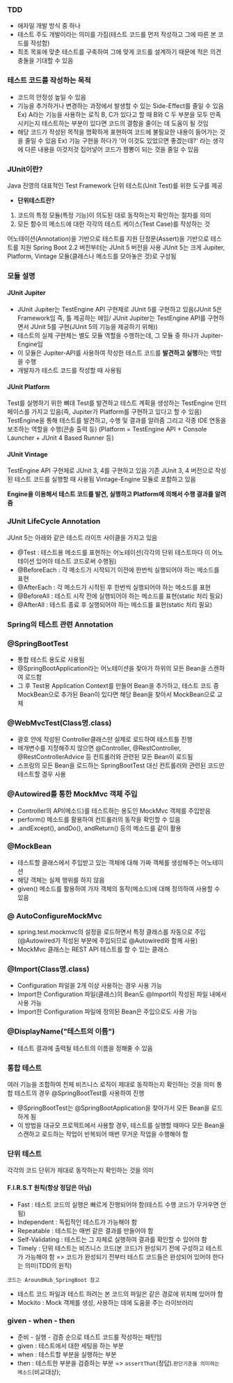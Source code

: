 ### TDD
- 애자일 개발 방식 중 하나
- 테스트 주도 개발이라는 의미를 가짐(테스트 코드를 먼저 작성하고 그에 따른 본 코드를 작성함)
- 최초 목표에 맞춘 테스트를 구축하여 그에 맞게 코드를 설계하기 때문에 적은 의견 충돌을 기대할 수 있음

### 테스트 코드를 작성하는 목적
- 코드의 안정성 높일 수 있음
- 기능을 추가하거나 변경하는 과정에서 발생할 수 있는 Side-Effect를 줄일 수 있음
Ex) A라는 기능을 사용하는 로직 B, C가 있다고 할 때 B와 C 두 부분을 모두 만족시키는지 테스트하는 부분이 있다면 코드의 결함을 줄이는 데 도움이 될 것임
- 해당 코드가 작성된 목적을 명확하게 표현하여 코드에 불필요한 내용이 들어가는 것을 줄일 수 있음
Ex) 기능 구현을 하다가 '어 이것도 있었으면 좋겠는데?' 라는 생각에 다른 내용을 이것저것 집어넣어 코드가 짬뽕이 되는 것을 줄일 수 있음

### JUnit이란?
Java 진영의 대표적인 Test Framework
단위 테스트(Unit Test)를 위한 도구를 제공
- **단위테스트란?**
1. 코드의 특정 모듈(특정 기능)이 의도된 대로 동작하는지 확인하는 절차를 의미
2. 모든 함수의 메소드에 대한 각각의 테스트 케이스(Test Case)를 작성하는 것

어노테이션(Annotation)을 기반으로 테스트를 지원
단정문(Assert)을 기반으로 테스트를 지원
Spring Boot 2.2 버전부터는 JUnit 5 버전을 사용
JUnit 5는 크게 Jupiter, Platform, Vintage 모듈(클래스나 메소드를 모아놓은 것)로 구성됨


### 모듈 설명
#### JUnit Jupiter 
- JUnit Jupiter는 TestEngine API 구현체로 JUnit  5를 구현하고 있음(JUnit 5은 Framework임 즉, 틀 제공하는 애임/ JUnit Jupiter는 TestEngine API를 구현하면서 JUnit 5를 구현(JUnit 5의 기능을 제공하기 위해))
- 테스트의 실제 구현체는 별도 모듈 역할을 수행하는데, 그 모듈 중 하나가 Jupiter-Engine임
- 이 모듈은 Jupiter-API를 사용하여 작성한 테스트 코드를 **발견하고 실행**하는 역할을 수행
- 개발자가 테스트 코드를 작성할 때 사용됨
#### JUnit Platform
Test를 실행하기 위한 뼈대
Test를 발견하고 테스트 계획을 생성하는 TestEngine 인터페이스를 가지고 있음(즉, Jupiter가 Platform를 구현하고 있다고 할 수 있음)
TestEngine을 통해 테스트를 발견하고, 수행 및 결과를 알려줌
그리고 각종 IDE 연동을 보조하는 역할을 수행(콘솔 출력 등)
(Platform = TestEngine API + Console Launcher + JUnit 4 Based Runner 등)
#### JUnit Vintage
TestEngine API 구현체로 JUnit 3, 4를 구현하고 있음
기존 JUnit 3, 4 버전으로 작성된 테스트 코드를 실행할 때 사용됨
Vintage-Engine 모듈로 포함하고 있음

**Engine을 이용해서 테스트 코드를 발견, 실행하고 Platform에 의해서 수행 결과를 알려줌**
### JUnit LifeCycle Annotation
JUnit 5는 아래와 같은 테스트 라이프 사이클을 가지고 있음
- @Test : 테스트용 메소드를 표현하는 어노테이션(각각의 단위 테스트마다 이 어노테이션 있어야 테스트 코드로써 수행됨)
- @BeforeEach : 각 메소드가 시작되기 이전에 한번씩 실행되어야 하는 메소드를 표현
- @AfterEach : 각 메소드가 시작된 후 한번씩 실행되어야 하는 메소드를 표현
- @BeforeAll : 테스트 시작 전에 실행되어야 하는 메소드를 표현(static 처리 필요)
- @AfterAll : 테스트 종료 후 실행되어야 하는 메소드를 표현(static 처리 필요)

### Spring의 테스트 관련 Annotation
### @SpringBootTest
- 통합 테스트 용도로 사용됨
- @SpringBootApplication라는 어노테이션을 찾아가 하위의 모든 Bean을 스캔하여 로드함
- 그 후 Test용 Application Context를 만들어 Bean을 추가하고, 테스트 코드 중 MockBean으로 추가된 Bean이 있다면 해당 Bean을 찾아서 MockBean으로 교체
### @WebMvcTest(Class명.class)
- 괄호 안에 작성된 Controller클래스만 실제로 로드하여 테스트틀 진행
- 매개변수를 지정해주지 않으면 @Controller, @RestController, @RestControllerAdvice 등 컨트롤러와 관련된 모든 Bean이 로드됨
- 스프링의 모든 Bean을 로드하는 SpringBootTest 대신 컨트롤러와 관련된 코드만 테스트할 경우 사용
### @Autowired를 통한 MockMvc 객체 주입
- Controller의 API(메소드)를 테스트하는 용도인 MockMvc 객체를 주입받음
- perform() 메소드를 활용하여 컨트롤러의 동작을 확인할 수 있음
- .andExcept(), andDo(), andReturn() 등의 메소드를 같이 활용
### @MockBean
- 테스트할 클래스에서 주입받고 있는 객체에 대해 가짜 객체를 생성해주는 어노테이션
- 해당 객체는 실제 행위를 하지 않음
- given() 메소드를 활용하여 가자 객체의 동작(메소드)에 대해 정의하여 사용할 수 있음
### @ AutoConfigureMockMvc
- spring.test.mockmvc의 설정을 로드하면서 특정 클래스를 자동으로 주입(@Autowired가 작성된 부분에 주입되므로 @Autowired와 함께 사용)
- MockMvc 클래스는 REST API 테스트를 할 수 있는 클래스
### @Import(Class명.class)
- Configuration 파일을 2개 이상 사용하는 경우 사용 가능
- Import한 Configuration 파일(클래스)의 Bean도 @Import이 작성된 파일 내에서 사용 가능
- Import한 Configuration 파일에 정의된 Bean은 주입으로도 사용 가능
### @DisplayName("테스트의 이름")
- 테스트 결과에 출력될 테스트의 이름을 정해줄 수 있음

### 통합 테스트
여러 기능을 조합하여 전체 비즈니스 로직이 제대로 동작하는지 확인하는 것을 의미
통합 테스트의 경우 @SpringBootTest를 사용하여 진행
- @SpringBootTest는 @SpringBootApplication을 찾아가서 모든 Bean을 로드하게 됨
- 이 방법을 대규모 프로젝트에서 사용할 경우, 테스트를 실행할 때마다 모든 Bean을 스캔하고 로드하는 작업이 반복되어 매번 무거운 작업을 수행해야 함

### 단위 테스트
각각의 코드 단위가 제대로 동작하는지 확인하는 것을 의미
#### F.I.R.S.T 원칙(항상 정답은 아님)
- Fast : 테스트 코드의 실행은 빠르게 진행되어야 함(테스트 수행 코드가 무거우면 안 됨)
- Independent : 독립적인 테스트가 가능해야 함
- Repeatable : 테스트는 매번 같은 결과를 만들어야 함
- Self-Validating : 테스트는 그 자체로 실행하여 결과를 확인할 수 있어야 함
- Timely : 단위 테스트는 비즈니스 코드(본 코드)가 완성되기 전에 구성하고 테스트가 가능해야 함 => 코드가 완성되기 전부터 테스트 코드들은 완성되어 있어야 한다는 의미(TDD의 원칙)

`코드는 AroundHub_SpringBoot 참고`

- 테스트 코드 파일과 테스트 하려는 본 코드의 파일은 같은 경로에 위치해 있어야 함
- Mockito : Mock 객체를 생성, 사용하는 데에 도움을 주는 라이브러리
### given - when - then
- 준비 - 실행 - 검증 순으로 테스트 코드를 작성하는 패턴임
- given : 테스트에서 대한 세팅을 하는 부분
- when : 테스트할 부분을 실행하는 부분
- then : 테스트한 부분을 검증하는 부분 => `assertThat`(정답).`판단기준을 의미하는 메소드`(비교대상);
